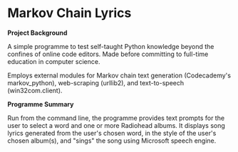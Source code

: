 # Markov Chain Lyrics

**Project Background**

A simple programme to test self-taught Python knowledge beyond the confines of online code editors. Made before committing to full-time education in computer science.

Employs external modules for Markov chain text generation (Codecademy's markov_python), web-scraping (urllib2), and text-to-speech (win32com.client).

**Programme Summary**

Run from the command line, the programme provides text prompts for the user to select a word and one or more Radiohead albums. It displays song lyrics generated from the user's chosen word, in the style of the user's chosen album(s), and "sings" the song using Microsoft speech engine.
